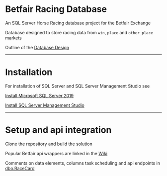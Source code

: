 # Betfair Racing Database

An SQL Server Horse Racing database project for the Betfair Exchange

Database designed to store racing data from `win`, `place` and `other_place` markets

Outline of the [Database Design](https://github.com/Deruzala/Betfair-Racing-Database/wiki/Database-Design)

***
# Installation

For installation of SQL Server and SQL Server Management Studio see

[Install Microsoft SQL Server 2019](https://www.microsoft.com/en-gb/sql-server/sql-server-downloads)

[Install SQL Server Management Studio](https://docs.microsoft.com/en-us/sql/ssms/download-sql-server-management-studio-ssms?redirectedfrom=MSDN&view=sql-server-ver15)

***

# Setup and api integration

Clone the repository and build the solution

Popular Betfair api wrappers are linked in the [Wiki](https://github.com/Deruzala/Betfair-Racing-Database/wiki)

Comments on data elements, columns task scheduling and api endpoints in [dbo.RaceCard](https://github.com/Deruzala/Betfair-Racing-Database/blob/main/HorseRacing/dbo/Tables/RaceCard.sql)




